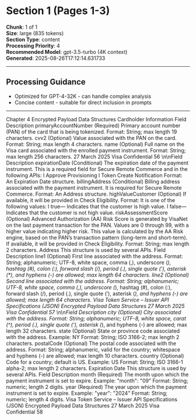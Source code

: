 # Section 1 (Pages 1-3)

**Chunk**: 1 of 1  
**Size**: large (835 tokens)  
**Section Type**: content  
**Processing Priority**: 4  
**Recommended Model**: gpt-3.5-turbo (4K context)  
**Generated**: 2025-08-26T17:12:14.631733

---

## Processing Guidance

- Optimized for GPT-4-32K - can handle complex analysis
- Concise content - suitable for direct inclusion in prompts

---

Chapter 4
Encrypted Payload Data 
Structures
Cardholder Information
Field
Description
primaryAccountNumber
(Required) Primary account number (PAN) of the card that is being 
tokenized.
Format: String; max length 19 characters.
cvv2
(Optional) Value associated with the PAN on the card.
Format: String; max length 4 characters.
name
(Optional) Full name on the Visa card associated with the enrolled 
payment instrument.
Format: String; max length 256 characters.
27 March 2025
Visa Confidential
56
\n\nField
Description
expirationDate
(Conditional) The expiration date of the payment instrument.
This is a required field for Secure Remote Commerce and in the 
following APIs:
l
Approve Provisioning
l
Token Create Notification
Format: An Expiration Date structure.
billingAddress
(Conditional) Billing address associated with the payment 
instrument. It is required for Secure Remote Commerce.
Format: An Address structure.
highValueCustomer
(Optional) If available, it will be provided in Check Eligibility.
Format: It is one of the following values:
l
true— Indicates that the customer is high value.
l
false— Indicates that the customer is not high value.
riskAssessmentScore
(Optional) Advanced Authorization (AA) Risk Score is generated by 
VisaNet on the last payment transaction for the PAN. Values are 0 
through 99, with a higher value indicating higher risk. This value is 
calculated by the AA Risk engine, based on the PAN’s transaction 
pattern (long-term and short-term). If available, it will be provided 
in Check Eligibility.
Format: String; max length 2 characters.
Address
This structure is used by several APIs.
Field
Description
line1
(Optional) First line associated with the address.
Format: String; alphanumeric; UTF-8, white space, comma (,), 
underscore (_), hashtag (#), colon (:), forward slash (/), period (.), 
single quote (‘), asterisk (*), and hyphens (-) are allowed; max 
length 64 characters.
line2
(Optional) Second line associated with the address.
Format: String; alphanumeric; UTF-8, white space, comma (,), 
underscore (_), hashtag (#), colon (:), forward slash (/), period (.), 
single quote (‘), asterisk (*), and hyphens (-) are allowed; max 
length 64 characters.
Visa Token Service – Issuer API Specifications (JSON)
Encrypted Payload Data Structures
27 March 2025
Visa Confidential
57
\n\nField
Description
city
(Optional) City associated with the address.
Format: String; alphanumeric; UTF-8, white space, carat (^), period 
(.), single quote (‘), asterisk (*), and hyphens (-) are allowed; max 
length 32 characters.
state
(Optional) State or province code associated with the address.
Example: NY
Format: String; ISO 3166-2; max length 2 characters.
postalCode
(Optional) The postal code associated with the address.
Format: String; alphanumeric, valid for the country; whitespace 
and hyphens (-) are allowed; max length 10 characters.
country
(Optional) Code for a country; default is US.
Example: US
Format: String; ISO 3166-1 alpha-2; max length 2 characters.
Expiration Date
This structure is used by several APIs.
Field
Description
month
(Required) The month upon which the payment instrument is set to 
expire.
Example: "month": "09"
Format: String; numeric; length 2 digits.
year
(Required) The year upon which the payment instrument is set to 
expire.
Example: "year": "2024"
Format: String; numeric; length 4 digits.
Visa Token Service – Issuer API Specifications (JSON)
Encrypted Payload Data Structures
27 March 2025
Visa Confidential
58
